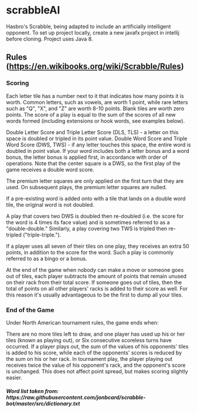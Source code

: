 # scrabbleAI
Hasbro's Scrabble, being adapted to include an artificially intelligent opponent.
To set up project locally, create a new javafx project in intellij before cloning. Project uses Java 8.

Rules (https://en.wikibooks.org/wiki/Scrabble/Rules) 
----------------------------------------------------------------------
<h3>Scoring</h3>

Each letter tile has a number next to it that indicates how many points it is worth. Common letters, such as vowels, are worth 1 point, while rare letters such as "Q", "X", and "Z" are worth 8-10 points. Blank tiles are worth zero points. The score of a play is equal to the sum of the scores of all new words formed (including extensions or hook words, see examples below).

Double Letter Score and Triple Letter Score (DLS, TLS) - a letter on this space is doubled or tripled in its point value.
Double Word Score and Triple Word Score (DWS, TWS) - if any letter touches this space, the entire word is doubled in point value. If your word includes both a letter bonus and a word bonus, the letter bonus is applied first, in accordance with order of operations.
Note that the center square is a DWS, so the first play of the game receives a double word score.

The premium letter squares are only applied on the first turn that they are used. On subsequent plays, the premium letter squares are nulled.

If a pre-existing word is added onto with a tile that lands on a double word tile, the original word is not doubled.

A play that covers two DWS is doubled then re-doubled (i.e. the score for the word is 4 times its face value) and is sometimes referred to as a "double-double." Similarly, a play covering two TWS is tripled then re-tripled ("triple-triple.").

If a player uses all seven of their tiles on one play, they receives an extra 50 points, in addition to the score for the word. Such a play is commonly referred to as a bingo or a bonus.

At the end of the game when nobody can make a move or someone goes out of tiles, each player subtracts the amount of points that remain unused on their rack from their total score. If someone goes out of tiles, then the total of points on all other players' racks is added to their score as well. For this reason it's usually advantageous to be the first to dump all your tiles.

<h3>End of the Game</h3>
Under North American tournament rules, the game ends when:

There are no more tiles left to draw, and one player has used up his or her tiles (known as playing out), or
Six consecutive scoreless turns have occurred.
If a player plays out, the sum of the values of his opponents' tiles is added to his score, while each of the opponents' scores is reduced by the sum on his or her rack. In tournament play, the player playing out receives twice the value of his opponent's rack, and the opponent's score is unchanged. This does not affect point spread, but makes scoring slightly easier.

<h5 Dictionary <5>
Word list taken from: https://raw.githubusercontent.com/jonbcard/scrabble-bot/master/src/dictionary.txt